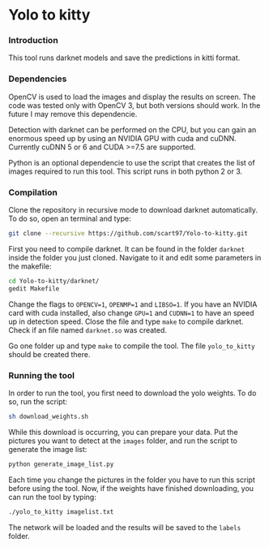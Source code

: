 # Yolo to kitty

### Introduction

This tool runs darknet models and save the predictions in kitti format. 

### Dependencies

OpenCV is used to load the images and display the results on screen. 
The code was tested only with OpenCV 3, but both versions should work. In the future I may remove this dependencie.

Detection with darknet can be performed on the CPU, but you can gain an enormous speed up by using an NVIDIA GPU with cuda and cuDNN. 
Currently cuDNN 5 or 6 and CUDA >=7.5 are supported.

Python is an optional dependencie to use the script that creates the list of images required to run this tool.
This script runs in both python 2 or 3.

### Compilation

Clone the repository in recursive mode to download darknet automatically.
To do so, open an terminal and type:

```bash
git clone --recursive https://github.com/scart97/Yolo-to-kitty.git
```

First you need to compile darknet. 
It can be found in the folder `darknet` inside the folder you just cloned.
Navigate to it and edit some parameters in the makefile:

```bash
cd Yolo-to-kitty/darknet/
gedit Makefile
```
Change the flags to `OPENCV=1`, `OPENMP=1` and `LIBSO=1`. 
If you have an NVIDIA card with cuda installed, also change `GPU=1` and `CUDNN=1` to have an speed up in detection speed.
Close the file and type `make` to compile darknet. Check if an file named `darknet.so` was created.

Go one folder up and type `make` to compile the tool. The file `yolo_to_kitty` should be created there.

### Running the tool

In order to run the tool, you first need to download the yolo weights. 
To do so, run the script:

```bash
sh download_weights.sh
```

While this download is occurring, you can prepare your data. 
Put the pictures you want to detect at the `images` folder, and run the script to generate the image list:

```bash
python generate_image_list.py
```

Each time you change the pictures in the folder you have to run this script before using the tool.
Now, if the weights have finished downloading, you can run the tool by typing:

```bash
./yolo_to_kitty imagelist.txt
```

The network will be loaded and the results will be saved to the `labels` folder.